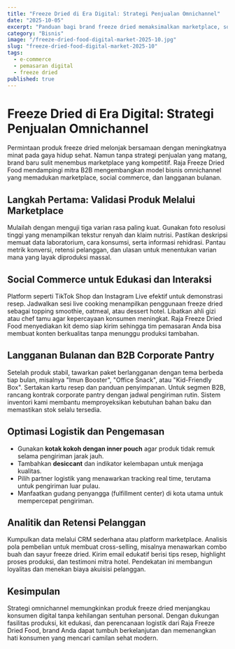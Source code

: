 ```yaml
---
title: "Freeze Dried di Era Digital: Strategi Penjualan Omnichannel"
date: "2025-10-05"
excerpt: "Panduan bagi brand freeze dried memaksimalkan marketplace, social commerce, dan langganan bulanan dengan logistik efisien serta storytelling yang memikat konsumen digital."
category: "Bisnis"
image: "/freeze-dried-food-digital-market-2025-10.jpg"
slug: "freeze-dried-food-digital-market-2025-10"
tags:
  - e-commerce
  - pemasaran digital
  - freeze dried
published: true
---
```


# Freeze Dried di Era Digital: Strategi Penjualan Omnichannel

Permintaan produk freeze dried melonjak bersamaan dengan meningkatnya minat pada gaya hidup sehat. Namun tanpa strategi penjualan yang matang, brand baru sulit menembus marketplace yang kompetitif. Raja Freeze Dried Food mendampingi mitra B2B mengembangkan model bisnis omnichannel yang memadukan marketplace, social commerce, dan langganan bulanan.

## Langkah Pertama: Validasi Produk Melalui Marketplace

Mulailah dengan menguji tiga varian rasa paling kuat. Gunakan foto resolusi tinggi yang menampilkan tekstur renyah dan klaim nutrisi. Pastikan deskripsi memuat data laboratorium, cara konsumsi, serta informasi rehidrasi. Pantau metrik konversi, retensi pelanggan, dan ulasan untuk menentukan varian mana yang layak diproduksi massal.

## Social Commerce untuk Edukasi dan Interaksi

Platform seperti TikTok Shop dan Instagram Live efektif untuk demonstrasi resep. Jadwalkan sesi live cooking menampilkan penggunaan freeze dried sebagai topping smoothie, oatmeal, atau dessert hotel. Libatkan ahli gizi atau chef tamu agar kepercayaan konsumen meningkat. Raja Freeze Dried Food menyediakan kit demo siap kirim sehingga tim pemasaran Anda bisa membuat konten berkualitas tanpa menunggu produksi tambahan.

## Langganan Bulanan dan B2B Corporate Pantry

Setelah produk stabil, tawarkan paket berlangganan dengan tema berbeda tiap bulan, misalnya "Imun Booster", "Office Snack", atau "Kid-Friendly Box". Sertakan kartu resep dan panduan penyimpanan. Untuk segmen B2B, rancang kontrak corporate pantry dengan jadwal pengiriman rutin. Sistem inventori kami membantu memproyeksikan kebutuhan bahan baku dan memastikan stok selalu tersedia.

## Optimasi Logistik dan Pengemasan

- Gunakan **kotak kokoh dengan inner pouch** agar produk tidak remuk selama pengiriman jarak jauh.
- Tambahkan **desiccant** dan indikator kelembapan untuk menjaga kualitas.
- Pilih partner logistik yang menawarkan tracking real time, terutama untuk pengiriman luar pulau.
- Manfaatkan gudang penyangga (fulfillment center) di kota utama untuk mempercepat pengiriman.

## Analitik dan Retensi Pelanggan

Kumpulkan data melalui CRM sederhana atau platform marketplace. Analisis pola pembelian untuk membuat cross-selling, misalnya menawarkan combo buah dan sayur freeze dried. Kirim email edukatif berisi tips resep, highlight proses produksi, dan testimoni mitra hotel. Pendekatan ini membangun loyalitas dan menekan biaya akuisisi pelanggan.

## Kesimpulan

Strategi omnichannel memungkinkan produk freeze dried menjangkau konsumen digital tanpa kehilangan sentuhan personal. Dengan dukungan fasilitas produksi, kit edukasi, dan perencanaan logistik dari Raja Freeze Dried Food, brand Anda dapat tumbuh berkelanjutan dan memenangkan hati konsumen yang mencari camilan sehat modern.
